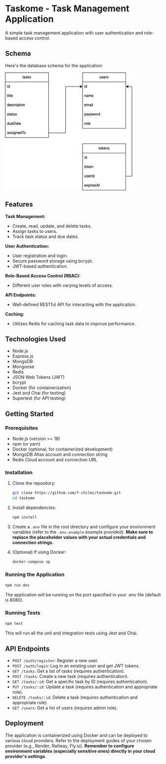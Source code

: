 # Taskome - Task Management Application

A simple task management application with user authentication and role-based access control.

## Schema

Here's the database schema for the application:

![Database Schema](public/schema.png)

## Features

**Task Management:**

- Create, read, update, and delete tasks.
- Assign tasks to users.
- Track task status and due dates.

**User Authentication:**

- User registration and login.
- Secure password storage using bcrypt.
- JWT-based authentication.

**Role-Based Access Control (RBAC):**

- Different user roles with varying levels of access.

**API Endpoints:**

- Well-defined RESTful API for interacting with the application.

**Caching:**

- Utilizes Redis for caching task data to improve performance.

## Technologies Used

- Node.js
- Express.js
- MongoDB
- Mongoose
- Redis
- JSON Web Tokens (JWT)
- bcrypt
- Docker (for containerization)
- Jest and Chai (for testing)
- Supertest (for API testing)

## Getting Started

### Prerequisites

- Node.js (version >= 18)
- npm (or yarn)
- Docker (optional, for containerized development)
- MongoDB Atlas account and connection string
- Redis Cloud account and connection URL

### Installation

1.  Clone the repository:

    ```bash
    git clone https://github.com/f-chilmi/taskome.git
    cd taskome
    ```

2.  Install dependencies:

    ```bash
    npm install
    ```

3.  Create a `.env` file in the root directory and configure your environment variables (refer to the `.env.example` example provided). **Make sure to replace the placeholder values with your actual credentials and connection strings.**

4.  (Optional) If using Docker:

    ```bash
    docker-compose up
    ```

### Running the Application

```bash
npm run dev
```

The application will be running on the port specified in your .env file (default is 8080).

### Running Tests

```bash
npm test
```

This will run all the unit and integration tests using Jest and Chai.

## API Endpoints

- `POST /auth/register`: Register a new user.
- `POST /auth/login`: Log in an existing user and get JWT tokens.
- `GET /tasks`: Get a list of tasks (requires authentication).
- `POST /tasks`: Create a new task (requires authentication).
- `GET /tasks/:id`: Get a specific task by ID (requires authentication).
- `PUT /tasks/:id`: Update a task (requires authentication and appropriate role).
- `DELETE /tasks/:id`: Delete a task (requires authentication and appropriate role).
- `GET /users`: Get a list of users (requires admin role).

## Deployment

The application is containerized using Docker and can be deployed to various cloud providers. Refer to the deployment guides of your chosen provider (e.g., Render, Railway, Fly.io). **Remember to configure environment variables (especially sensitive ones) directly in your cloud provider's settings**.
